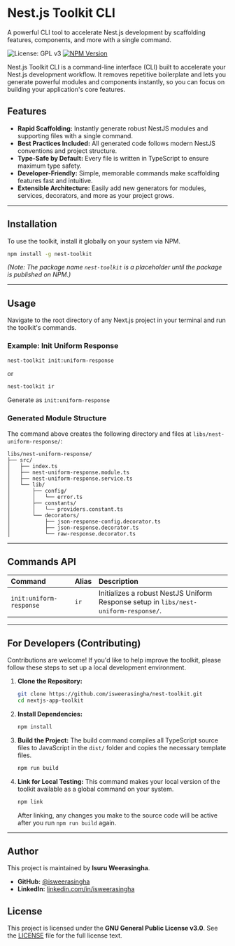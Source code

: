 # Nest.js Toolkit CLI

A powerful CLI tool to accelerate Nest.js development by scaffolding features, components, and more with a single command.

![License: GPL v3](https://img.shields.io/badge/License-GPLv3-blue.svg)
[![NPM Version](https://img.shields.io/npm/v/nextjs-app-toolkit.svg)](https://www.npmjs.com/package/nextjs-app-toolkit)

Nest.js Toolkit CLI is a command-line interface (CLI) built to accelerate your Nest.js development workflow. It removes repetitive boilerplate and lets you generate powerful modules and components instantly, so you can focus on building your application's core features.

## Features

- **Rapid Scaffolding:** Instantly generate robust NestJS modules and supporting files with a single command.
- **Best Practices Included:** All generated code follows modern NestJS conventions and project structure.
- **Type-Safe by Default:** Every file is written in TypeScript to ensure maximum type safety.
- **Developer-Friendly:** Simple, memorable commands make scaffolding features fast and intuitive.
- **Extensible Architecture:** Easily add new generators for modules, services, decorators, and more as your project grows.

---

## Installation

To use the toolkit, install it globally on your system via NPM.

```bash
npm install -g nest-toolkit
```

_(Note: The package name `nest-toolkit` is a placeholder until the package is published on NPM.)_

---

## Usage

Navigate to the root directory of any Next.js project in your terminal and run the toolkit's commands.

### Example: Init Uniform Response

```bash
nest-toolkit init:uniform-response
```

or

```bash
nest-toolkit ir
```

Generate as `init:uniform-response`

### Generated Module Structure

The command above creates the following directory and files at `libs/nest-uniform-response/`:

```
libs/nest-uniform-response/
├── src/
│   ├── index.ts
│   ├── nest-uniform-response.module.ts
│   ├── nest-uniform-response.service.ts
│   └── lib/
│       ├── config/
│       │   └── error.ts
│       ├── constants/
│       │   └── providers.constant.ts
│       └── decorators/
│           ├── json-response-config.decorator.ts
│           ├── json-response.decorator.ts
│           └── raw-response.decorator.ts
```

---

## Commands API

| Command                 | Alias | Description                                                                          |
| :---------------------- | :---- | :----------------------------------------------------------------------------------- |
| `init:uniform-response` | `ir`  | Initializes a robust NestJS Uniform Response setup in `libs/nest-uniform-response/`. |

---

## For Developers (Contributing)

Contributions are welcome\! If you'd like to help improve the toolkit, please follow these steps to set up a local development environment.

1.  **Clone the Repository:**

    ```bash
    git clone https://github.com/isweerasingha/nest-toolkit.git
    cd nextjs-app-toolkit
    ```

2.  **Install Dependencies:**

    ```bash
    npm install
    ```

3.  **Build the Project:**
    The build command compiles all TypeScript source files to JavaScript in the `dist/` folder and copies the necessary template files.

    ```bash
    npm run build
    ```

4.  **Link for Local Testing:**
    This command makes your local version of the toolkit available as a global command on your system.

    ```bash
    npm link
    ```

    After linking, any changes you make to the source code will be active after you run `npm run build` again.

---

## Author

This project is maintained by **Isuru Weerasingha**.

- **GitHub:** [@isweerasingha](https://github.com/isweerasingha)
- **LinkedIn:** [linkedin.com/in/isweerasingha](https://www.linkedin.com/in/isweerasingha/)

## License

This project is licensed under the **GNU General Public License v3.0**. See the [LICENSE](https://www.google.com/search?q=LICENSE) file for the full license text.
